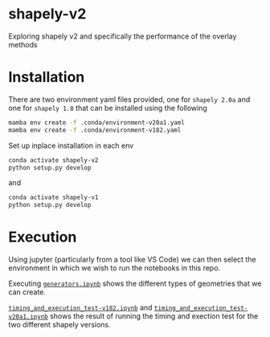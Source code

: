 # shapely-v2

Exploring shapely v2 and specifically the performance of the overlay methods


# Installation

There are two environment yaml files provided, one for `shapely 2.0a` and one for `shapely 1.8` that can be installed using the following

```bash
mamba env create -f .conda/environment-v20a1.yaml
mamba env create -f .conda/environment-v182.yaml
```

Set up inplace installation in each env

```bash
conda activate shapely-v2
python setup.py develop
```

and

```bash
conda activate shapely-v1
python setup.py develop
```

# Execution

Using jupyter (particularly from a tool like VS Code) we can then select the environment in which we wish to run the notebooks in this repo.

Executing [`generators.ipynb`](https://github.com/bretttully/shapely-v2/blob/main/generators.ipynb) shows the different types of geometries that we can create.

[`timing_and_execution_test-v182.ipynb`](https://github.com/bretttully/shapely-v2/blob/main/timing_and_execution_test-v182.ipynb) and [`timing_and_execution_test-v20a1.ipynb`](https://github.com/bretttully/shapely-v2/blob/main/timing_and_execution_test-v20a1.ipynb) shows the result of running the timing and exection test for the two different shapely versions.
